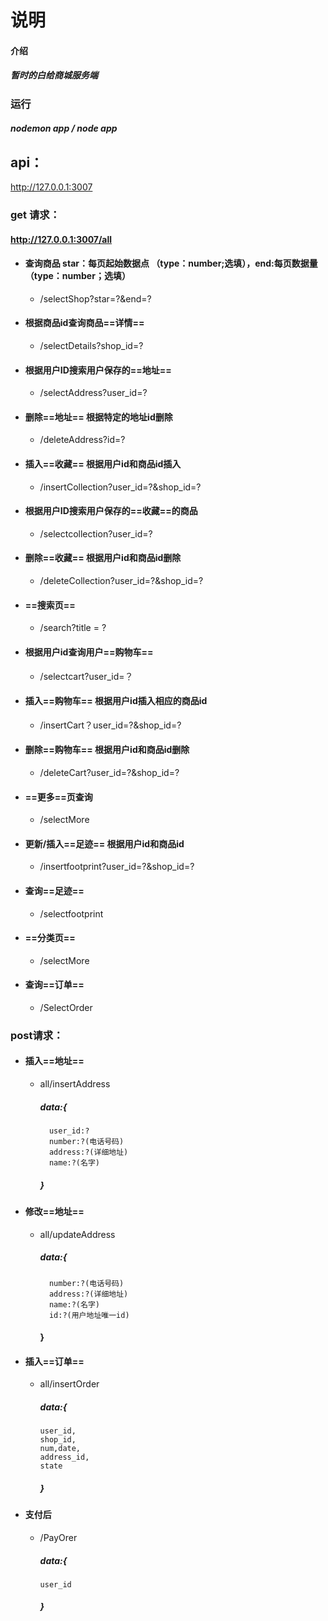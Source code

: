 # 说明

#### 介绍

##### 暂时的白给商城服务端

### 运行

##### nodemon app / node app

## api：
http://127.0.0.1:3007

### get 请求：
#### http://127.0.0.1:3007/all

* #### 查询商品 star：每页起始数据点 （type：number;选填），end:每页数据量（type：number；选填）
  * /selectShop?star=?&end=?

* #### 根据商品id查询商品==详情==
  * /selectDetails?shop_id=?

* #### 根据用户ID搜索用户保存的==地址==
  * /selectAddress?user_id=?

* #### 删除==地址== 根据特定的地址id删除
  * /deleteAddress?id=?

* #### 插入==收藏== 根据用户id和商品id插入
  * /insertCollection?user_id=?&shop_id=?

* #### 根据用户ID搜索用户保存的==收藏==的商品
  * /selectcollection?user_id=?

* #### 删除==收藏== 根据用户id和商品id删除
  * /deleteCollection?user_id=?&shop_id=?

* #### ==搜索页==
  * /search?title = ?

* #### 根据用户id查询用户==购物车==
  * /selectcart?user_id=？

* #### 插入==购物车== 根据用户id插入相应的商品id
  * /insertCart？user_id=?&shop_id=?

* #### 删除==购物车== 根据用户id和商品id删除
  * /deleteCart?user_id=?&shop_id=?

* #### ==更多==页查询
  * /selectMore

* #### 更新/插入==足迹== 根据用户id和商品id
  * /insertfootprint?user_id=?&shop_id=?

* #### 查询==足迹==
  * /selectfootprint

* #### ==分类页==
  * /selectMore

* #### 查询==订单==
  * /SelectOrder


### post请求：

* #### 插入==地址==
  * all/insertAddress
      ##### data:{
          user_id:? 
          number:?(电话号码)
          address:?(详细地址)
          name:?(名字)
      ##### }

* #### 修改==地址==
  * all/updateAddress
      ##### data:{
          number:?(电话号码)
          address:?(详细地址)
          name:?(名字)
          id:?(用户地址唯一id)
      #### }

* #### 插入==订单==
  * all/insertOrder
      ##### data:{
        user_id,
        shop_id,
        num,date,
        address_id,
        state
      ##### }

* #### 支付后
  * /PayOrer
      ##### data:{
        user_id
      ##### }